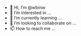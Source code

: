 - 👋 Hi, I’m @wbinw
- 👀 I’m interested in ...
- 🌱 I’m currently learning ...
- 💞️ I’m looking to collaborate on ...
- 📫 How to reach me ...

<!---
wbinw/wbinw is a ✨ special ✨ repository because its `README.md` (this file) appears on your GitHub profile.
You can click the Preview link to take a look at your changes.
--->
